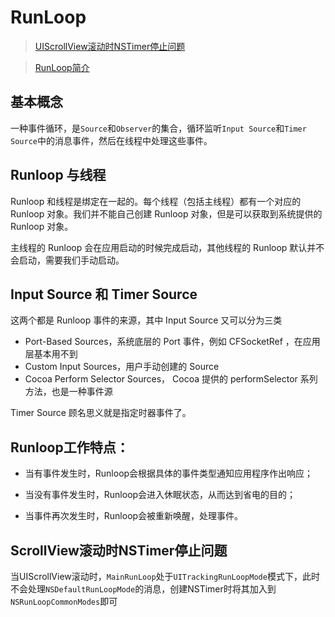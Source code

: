 # RunLoop

> [UIScrollView滚动时NSTimer停止问题](http://www.cnblogs.com/6duxz/p/4633741.html)

> [RunLoop简介](https://hit-alibaba.github.io/interview/iOS/ObjC-Basic/Runloop.html)

## 基本概念

一种事件循环，是`Source`和`Observer`的集合，循环监听`Input Source`和`Timer Source`中的消息事件，然后在线程中处理这些事件。

## Runloop 与线程

Runloop 和线程是绑定在一起的。每个线程（包括主线程）都有一个对应的 Runloop 对象。我们并不能自己创建 Runloop 对象，但是可以获取到系统提供的 Runloop 对象。

主线程的 Runloop 会在应用启动的时候完成启动，其他线程的 Runloop 默认并不会启动，需要我们手动启动。

## Input Source 和 Timer Source

这两个都是 Runloop 事件的来源，其中 Input Source 又可以分为三类

- Port-Based Sources，系统底层的 Port 事件，例如 CFSocketRef ，在应用层基本用不到
- Custom Input Sources，用户手动创建的 Source
- Cocoa Perform Selector Sources， Cocoa 提供的 performSelector 系列方法，也是一种事件源

Timer Source 顾名思义就是指定时器事件了。

## Runloop工作特点：

- 当有事件发生时，Runloop会根据具体的事件类型通知应用程序作出响应；

- 当没有事件发生时，Runloop会进入休眠状态，从而达到省电的目的；

- 当事件再次发生时，Runloop会被重新唤醒，处理事件。

## ScrollView滚动时NSTimer停止问题

当UIScrollView滚动时，`MainRunLoop`处于`UITrackingRunLoopMode`模式下，此时不会处理`NSDefaultRunLoopMode`的消息，创建NSTimer时将其加入到`NSRunLoopCommonModes`即可
